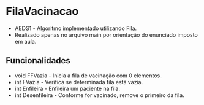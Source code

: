 # FilaVacinacao
* AEDS1 - Algoritmo implementado utilizando Fila.
* Realizado apenas no arquivo main por orientação do enunciado imposto em aula.

## Funcionalidades
* void FFVazia - Inicia a fila de vacinação com 0 elementos.
* int FVazia - Verifica se determinada fila está vazia.
* int Enfileira - Enfileira um paciente na fila.
* int Desenfileira - Conforme for vacinado, remove o primeiro da fila.


